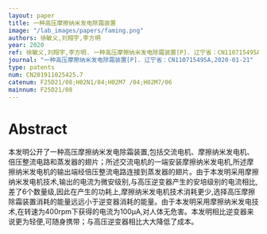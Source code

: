 ```yaml
---
layout: paper
title: 一种高压摩擦纳米发电除霜装置
image: "/lab_images/papers/faming.png"
authors: 徐敏义,刘翔宇,李方明
year: 2020
ref: 徐敏义,刘翔宇,李方明. 一种高压摩擦纳米发电除霜装置[P]. 辽宁省：CN110715495A,2020-01-21
journal: "一种高压摩擦纳米发电除霜装置[P]. 辽宁省：CN110715495A,2020-01-21"
type: patents
num: CN201911025425.7
catenum: F25D21/08;H02N1/04;H02M7 /04;H02M7/06
mainnum: F25D21/08
---
```


# Abstract

本发明公开了一种高压摩擦纳米发电除霜装置,包括交流电机、摩擦纳米发电机、倍压整流电路和蒸发器的翅片；所述交流电机的一端安装摩擦纳米发电机,所述摩擦纳米发电机的输出端经倍压整流电路连接到蒸发器的翅片。由于本发明采用摩擦纳米发电机技术,输出的电流为微安级别,与高压逆变器产生的安培级别的电流相比,差了6个数量级,因此在产生的功耗上,摩擦纳米发电机技术消耗更少,选择高压摩擦除霜装置消耗的能量远远小于逆变器消耗的能量。由于本发明采用摩擦纳米发电技术,在转速为400rpm下获得的电流为100μA,对人体无危害。本发明相比逆变器来说更为轻便,可随身携带；与高压逆变器相比大大降低了成本。